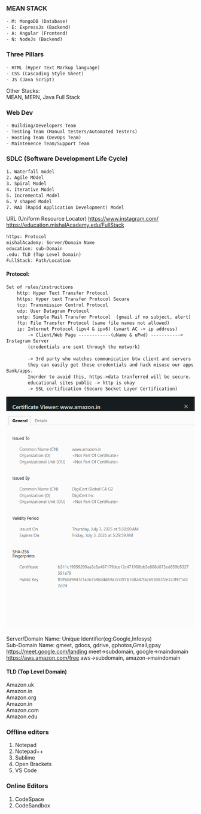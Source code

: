 
### MEAN STACK
    - M: MongoDB (Database)
    - E: ExpressJs (Backend)
    - A: Angular (Frontend)
    - N: NodeJs (Backend)

### Three Pillars
    - HTML (Hyper Text Markup language)
    - CSS (Cascading Style Sheet)
    - JS (Java Script)
Other Stacks:  
MEAN, MERN, Java Full Stack

### Web Dev
    - Building/Developers Team
    - Testing Team (Manual testers/Automated Testers)
    - Hosting Team (DevOps Team)
    - Maintenence Team/Support Team

### SDLC (Software Development Life Cycle)
    1. Waterfall model
    2. Agile MOdel
    3. Spiral Model
    4. Iterative Model
    5. Incremental Model
    6. V shaped Model
    7. RAD (Rapid Application Development) Model

URL (Uniform Resource Locator)
    https://www.instagram.com/
    https://education.mishalAcademy.edu/FullStack  

    https: Protocol  
    mishalAcademy: Server/Domain Name  
    education: sub-Domain  
    .edu: TLD (Top Level Domain)  
    FullStack: Path/Location  

#### Protocol:  
    Set of rules/instructions  
        http: Hyper Text Transfer Protocol  
        https: Hyper text Transfer Protocol Secure    
        tcp: Transmission Control Protocol  
        udp: User Datagram Protocol  
        smtp: Simple Mail Transfer Protocol  (gmail if no subject, alert)  
        ftp: File Transfer Protocol (same file names not allowed)  
        ip: Internet Protocol (ipv4 & ipv6) (smart AC -> ip address)
            -> Client/Web Page ------------(uName & uPwd) -----------> Instagram Server  
            (credentials are sent through the network)  
            
            -> 3rd party who watches communication btw client and servers  
            they can easily get these credentials and hack misuse our apps Bank/apps.  
            Inorder to avoid this, https->data tranferred will be secure.  
            educational sites public -> http is okay  
            -> SSL certification (Secure Socket Layer Certification)  

![alt text](images/SSL.png)

Server/Domain Name: Unique Identifier(eg:Google,Infosys)  
Sub-Domain Name: gmeet, gdocs, gdrive, gphotos,Gmail,gpay    
 https://meet.google.com/landing  meet->subdomain, google->maindomain    
 https://aws.amazon.com/free aws->subdomain, amazon->maindomain  

#### TLD (Top Level Domain)  
Amazon.uk  
Amazon.in  
Amazon.org  
Amazon.in  
Amazon.com  
Amazon.edu  


### Offline editors
1. Notepad
2. Notepad++
3. Sublime
4. Open Brackets
5. VS Code

### Online Editors
1. CodeSpace
2. CodeSandbox




